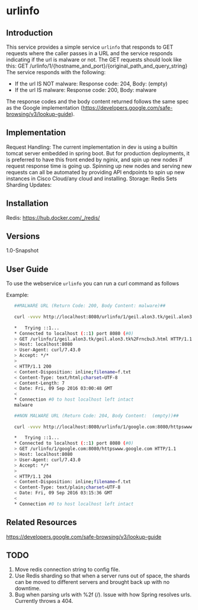 # urlinfo
## Introduction
 This service provides a simple service `urlinfo` that responds to GET requests where the caller passes in a URL and the service responds indicating if the url is malware or not. 
 The GET requests should look like this:   GET /urlinfo/1/{hostname_and_port}/{original_path_and_query_string}
 The service responds with the following:
  - If the url IS NOT malware: Response code: 204, Body: (empty)
  - If the url IS malware: Response code: 200, Body: malware

 The response codes and the body content returned follows the same spec as the Google implementation (https://developers.google.com/safe-browsing/v3/lookup-guide).
  
## Implementation

Request Handling:
   The current implementation in dev is using a builtin tomcat server embedded in spring boot. But for production deployments, it is preferred to have this front ended by nginix, and spin up 
   new nodes if request response time is going up. Spinning up new nodes and serving new requests can all be automated by providing API endpoints to spin up new instances 
   in Cisco Cloud/any cloud and installing. 
Storage:
   Redis Sets
   Sharding
Updates:

## Installation
Redis:
https://hub.docker.com/_/redis/

## Versions
1.0-Snapshot

## User Guide
To use the webservice `urlinfo` you can run a curl command as follows

Example:
```Bash
   ##MALWARE URL (Return Code: 200, Body Content: malware)##
   
   curl -vvvv http://localhost:8080/urlinfo/1/geil.alon3.tk/geil.alon3.tk%2Frncbu3.html
   
   *   Trying ::1...
   * Connected to localhost (::1) port 8080 (#0)
   > GET /urlinfo/1/geil.alon3.tk/geil.alon3.tk%2Frncbu3.html HTTP/1.1
   > Host: localhost:8080
   > User-Agent: curl/7.43.0
   > Accept: */*
   >
   < HTTP/1.1 200
   < Content-Disposition: inline;filename=f.txt
   < Content-Type: text/html;charset=UTF-8
   < Content-Length: 7
   < Date: Fri, 09 Sep 2016 03:00:48 GMT
   <
   * Connection #0 to host localhost left intact
   malware

```

```Bash
   ##NON MALWARE URL (Return Code: 204, Body Content:  (empty))##
   
   curl -vvvv http://localhost:8080/urlinfo/1/google.com:8080/httpswww.google.com
   
   *   Trying ::1...
   * Connected to localhost (::1) port 8080 (#0)
   > GET /urlinfo/1/google.com:8080/httpswww.google.com HTTP/1.1
   > Host: localhost:8080
   > User-Agent: curl/7.43.0
   > Accept: */*
   >
   < HTTP/1.1 204
   < Content-Disposition: inline;filename=f.txt
   < Content-Type: text/plain;charset=UTF-8
   < Date: Fri, 09 Sep 2016 03:15:36 GMT
   <
   * Connection #0 to host localhost left intact

```


## Related Resources
https://developers.google.com/safe-browsing/v3/lookup-guide

## TODO
1. Move redis connection string to config file.
2. Use Redis sharding so that when a server runs out of space, the shards can be moved to different servers and brought back up with no downtime.
3. Bug when parsing urls with %2f (/). Issue with how Spring resolves urls. Currently throws a 404.


